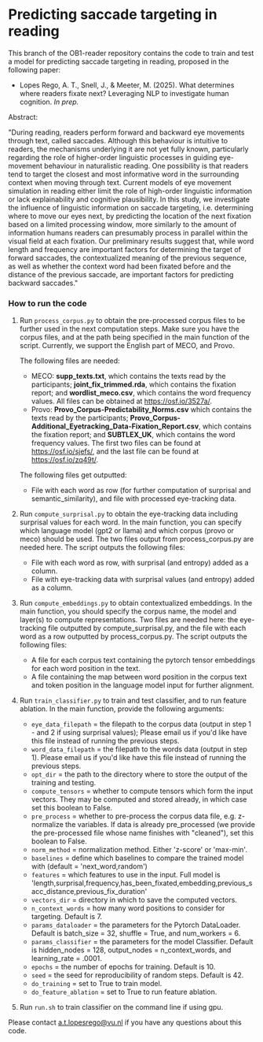 # Predicting saccade targeting in reading
This branch of the OB1-reader repository contains the code to train and test a model for predicting saccade targeting in reading, proposed in the following paper:

* Lopes Rego, A. T., Snell, J., & Meeter, M. (2025). What determines where readers fixate next? Leveraging NLP to investigate human cognition. _In prep._

Abstract:

"During reading, readers perform forward and backward eye movements through text, called saccades. Although this behaviour is intuitive to readers, the mechanisms underlying it are not yet fully known, particularly regarding the role of higher-order linguistic processes in guiding eye-movement behaviour in naturalistic reading. One possibility is that readers tend to target the closest and most informative word in the surrounding context when moving through text. Current models of eye movement simulation in reading either limit the role of high-order linguistic information or lack explainability and cognitive plausibility. In this study, we investigate the influence of linguistic information on saccade targeting, i.e. determining where to move our eyes next, by predicting the location of the next fixation based on a limited processing window, more similarly to the amount of information humans readers can presumably process in parallel within the visual field at each fixation. Our preliminary results suggest that, while word length and frequency are important factors for determining the target of forward saccades, the contextualized meaning of the previous sequence, as well as whether the context word had been fixated before and the distance of the previous saccade, are important factors for predicting backward saccades."

### How to run the code

1. Run ```process_corpus.py``` to obtain the pre-processed corpus files to be further used in the next computation steps. Make sure you have the corpus files, and at the path being specified in the main function of the script. Currently, we support the English part of MECO, and Provo. 

    The following files are needed:
   * MECO: **supp_texts.txt**, which contains the texts read by the participants; **joint_fix_trimmed.rda**, which contains the fixation report; and **wordlist_meco.csv**, which contains the word frequency values. All files can be obtained at https://osf.io/3527a/.
   * Provo: **Provo_Corpus-Predictability_Norms.csv** which contains the texts read by the participants; **Provo_Corpus-Additional_Eyetracking_Data-Fixation_Report.csv**, which contains the fixation report; and **SUBTLEX_UK**, which contains the word frequency values. The first two files can be found at https://osf.io/sjefs/, and the last file can be found at https://osf.io/zq49t/.
    
   The following files get outputted:
   * File with each word as row (for further computation of surprisal and semantic_similarity), and file with processed eye-tracking data.


2. Run ```compute_surprisal.py``` to obtain the eye-tracking data including surprisal values for each word. In the main function, you can specify which language model (gpt2 or llama) and which corpus (provo or meco) should be used. The two files output from process_corpus.py are needed here. The script outputs the following files:
    * File with each word as row, with surprisal (and entropy) added as a column.
    * File with eye-tracking data with surprisal values (and entropy) added as a column.


3. Run ```compute_embeddings.py``` to obtain contextualized embeddings. In the main function, you should specify the corpus name, the model and layer(s) to compute representations. Two files are needed here: the eye-tracking file outputted by compute_surprisal.py, and the file with each word as a row outputted by process_corpus.py. The script outputs the following files:
    * A file for each corpus text containing the pytorch tensor embeddings for each word position in the text.
    * A file containing the map between word position in the corpus text and token position in the language model input for further alignment.


4. Run ```train_classifier.py``` to train and test classifier, and to run feature ablation. In the main function, provide the following arguments:
   * ```eye_data_filepath``` = the filepath to the corpus data (output in step 1 - and 2 if using surprisal values); Please email us if you'd like have this file instead of running the previous steps.
   * ```word_data_filepath``` = the filepath to the words data (output in step 1). Please email us if you'd like have this file instead of running the previous steps.
   * ```opt_dir``` = the path to the directory where to store the output of the training and testing.
   * ```compute_tensors``` = whether to compute tensors which form the input vectors. They may be computed and stored already, in which case set this boolean to False.
   * ```pre_process``` = whether to pre-process the corpus data file, e.g. z-normalize the variables. If data is already pre_processed (we provide the pre-processed file whose name finishes with "cleaned"), set this boolean to False.
   * ```norm_method``` = normalization method. Either 'z-score' or 'max-min'.
   * ```baselines``` = define which baselines to compare the trained model with (default = 'next_word,random')
   * ```features``` = which features to use in the input. Full model is 'length,surprisal,frequency,has_been_fixated,embedding,previous_sacc_distance,previous_fix_duration'
   * ```vectors_dir``` = directory in which to save the computed vectors.
   * ```n_context_words``` = how many word positions to consider for targeting. Default is 7.
   * ```params_dataloader``` = the parameters for the Pytorch DataLoader. Default is batch_size = 32, shuffle = True, and num_workers = 6.
   * ```params_classifier``` = the parameters for the model Classifier. Default is hidden_nodes = 128, output_nodes = n_context_words, and learning_rate = .0001.
   * ```epochs``` = the number of epochs for training. Default is 10.
   * ```seed``` = the seed for reproducibility of random steps. Default is 42.
   * ```do_training``` = set to True to train model.
   * ```do_feature_ablation``` = set to True to run feature ablation.


5. Run ```run.sh``` to train classifier on the command line if using gpu.


Please contact a.t.lopesrego@vu.nl if you have any questions about this code.